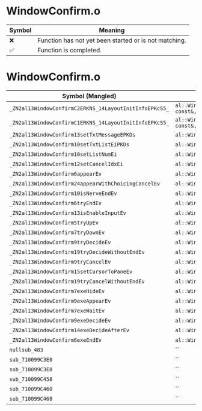 # WindowConfirm.o
| Symbol | Meaning 
| ------------- | ------------- 
| :x: | Function has not yet been started or is not matching. 
| :white_check_mark: | Function is completed. 


# WindowConfirm.o
| Symbol (Mangled) | Symbol (Demangled) | Decompiled? |
| ------------- |  ------------- | ------------- |
| `_ZN2al13WindowConfirmC2ERKNS_14LayoutInitInfoEPKcS5_` | `al::WindowConfirm::WindowConfirm(al::LayoutInitInfo const&,char const*,char const*)` | :x: |
| `_ZN2al13WindowConfirmC1ERKNS_14LayoutInitInfoEPKcS5_` | `al::WindowConfirm::WindowConfirm(al::LayoutInitInfo const&,char const*,char const*)` | :x: |
| `_ZN2al13WindowConfirm13setTxtMessageEPKDs` | `al::WindowConfirm::setTxtMessage(char16_t const*)` | :x: |
| `_ZN2al13WindowConfirm10setTxtListEiPKDs` | `al::WindowConfirm::setTxtList(int,char16_t const*)` | :x: |
| `_ZN2al13WindowConfirm10setListNumEi` | `al::WindowConfirm::setListNum(int)` | :x: |
| `_ZN2al13WindowConfirm12setCancelIdxEi` | `al::WindowConfirm::setCancelIdx(int)` | :x: |
| `_ZN2al13WindowConfirm6appearEv` | `al::WindowConfirm::appear(void)` | :x: |
| `_ZN2al13WindowConfirm24appearWithChoicingCancelEv` | `al::WindowConfirm::appearWithChoicingCancel(void)` | :x: |
| `_ZN2al13WindowConfirm10isNerveEndEv` | `al::WindowConfirm::isNerveEnd(void)` | :x: |
| `_ZN2al13WindowConfirm6tryEndEv` | `al::WindowConfirm::tryEnd(void)` | :x: |
| `_ZN2al13WindowConfirm13isEnableInputEv` | `al::WindowConfirm::isEnableInput(void)` | :x: |
| `_ZN2al13WindowConfirm5tryUpEv` | `al::WindowConfirm::tryUp(void)` | :x: |
| `_ZN2al13WindowConfirm7tryDownEv` | `al::WindowConfirm::tryDown(void)` | :x: |
| `_ZN2al13WindowConfirm9tryDecideEv` | `al::WindowConfirm::tryDecide(void)` | :x: |
| `_ZN2al13WindowConfirm19tryDecideWithoutEndEv` | `al::WindowConfirm::tryDecideWithoutEnd(void)` | :x: |
| `_ZN2al13WindowConfirm9tryCancelEv` | `al::WindowConfirm::tryCancel(void)` | :x: |
| `_ZN2al13WindowConfirm15setCursorToPaneEv` | `al::WindowConfirm::setCursorToPane(void)` | :x: |
| `_ZN2al13WindowConfirm19tryCancelWithoutEndEv` | `al::WindowConfirm::tryCancelWithoutEnd(void)` | :x: |
| `_ZN2al13WindowConfirm7exeHideEv` | `al::WindowConfirm::exeHide(void)` | :x: |
| `_ZN2al13WindowConfirm9exeAppearEv` | `al::WindowConfirm::exeAppear(void)` | :x: |
| `_ZN2al13WindowConfirm7exeWaitEv` | `al::WindowConfirm::exeWait(void)` | :x: |
| `_ZN2al13WindowConfirm9exeDecideEv` | `al::WindowConfirm::exeDecide(void)` | :x: |
| `_ZN2al13WindowConfirm14exeDecideAfterEv` | `al::WindowConfirm::exeDecideAfter(void)` | :x: |
| `_ZN2al13WindowConfirm6exeEndEv` | `al::WindowConfirm::exeEnd(void)` | :x: |
| `nullsub_483` | `` | :x: |
| `sub_710099C3E0` | `` | :x: |
| `sub_710099C3E8` | `` | :x: |
| `sub_710099C458` | `` | :x: |
| `sub_710099C460` | `` | :x: |
| `sub_710099C468` | `` | :x: |
